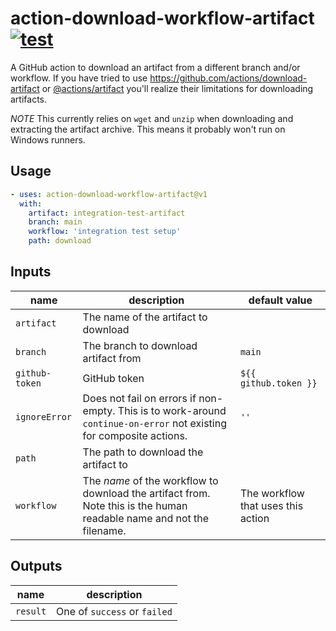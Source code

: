 # action-download-workflow-artifact [![test](https://github.com/billyvg/action-download-workflow-artifact/actions/workflows/test.yml/badge.svg?event=push)](https://github.com/billyvg/action-download-workflow-artifact/actions/workflows/test.yml)

A GitHub action to download an artifact from a different branch and/or workflow. If you have tried to use https://github.com/actions/download-artifact or [@actions/artifact](https://www.npmjs.com/package/@actions/artifact) you'll realize their limitations for downloading artifacts.


*NOTE* This currently relies on `wget` and `unzip` when downloading and extracting the artifact archive. This means it probably won't run on Windows runners.

## Usage

```yml
- uses: action-download-workflow-artifact@v1
  with:
    artifact: integration-test-artifact
    branch: main
    workflow: 'integration test setup'
    path: download
```

## Inputs

| name | description | default value |
| ---- | ----------- | ------------- |
| `artifact` | The name of the artifact to download | |
| `branch` | The branch to download artifact from | `main` |
| `github-token` | GitHub token | `${{ github.token }}` |
| `ignoreError` | Does not fail on errors if non-empty. This is to work-around `continue-on-error` not existing for composite actions. | `''` |
| `path` | The path to download the artifact to | |
| `workflow` | The *name* of the workflow to download the artifact from. Note this is the human readable name and not the filename. | The workflow that uses this action |


## Outputs

| name | description |
| ---- | ----------- |
| `result` | One of `success` or `failed` |

